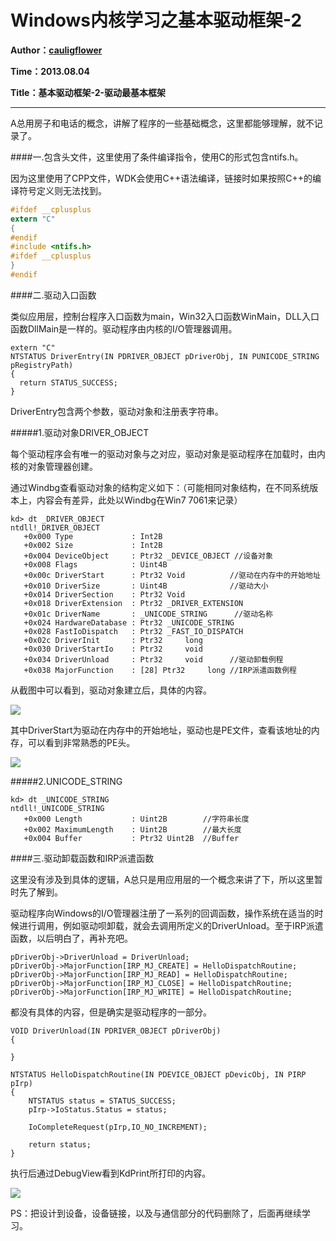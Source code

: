 Windows内核学习之基本驱动框架-2
=====

**Author：[cauligflower](http://cauligflower.github.com)**

**Time：2013.08.04**

**Title：基本驱动框架-2-驱动最基本框架**

-----

A总用房子和电话的概念，讲解了程序的一些基础概念，这里都能够理解，就不记录了。

####一.包含头文件，这里使用了条件编译指令，使用C的形式包含ntifs.h。

因为这里使用了CPP文件，WDK会使用C++语法编译，链接时如果按照C++的编译符号定义则无法找到。

```C
#ifdef __cplusplus
extern "C"
{
#endif
#include <ntifs.h>
#ifdef __cplusplus
}
#endif
```

####二.驱动入口函数

类似应用层，控制台程序入口函数为main，Win32入口函数WinMain，DLL入口函数DllMain是一样的。驱动程序由内核的I/O管理器调用。

```
extern "C"
NTSTATUS DriverEntry(IN PDRIVER_OBJECT pDriverObj, IN PUNICODE_STRING pRegistryPath)
{
  return STATUS_SUCCESS;
}
```

DriverEntry包含两个参数，驱动对象和注册表字符串。

#####1.驱动对象DRIVER_OBJECT

每个驱动程序会有唯一的驱动对象与之对应，驱动对象是驱动程序在加载时，由内核的对象管理器创建。

通过Windbg查看驱动对象的结构定义如下：（可能相同对象结构，在不同系统版本上，内容会有差异，此处以Windbg在Win7 7061来记录）

```
kd> dt _DRIVER_OBJECT
ntdll!_DRIVER_OBJECT
   +0x000 Type             : Int2B
   +0x002 Size             : Int2B
   +0x004 DeviceObject     : Ptr32 _DEVICE_OBJECT //设备对象
   +0x008 Flags            : Uint4B
   +0x00c DriverStart      : Ptr32 Void          //驱动在内存中的开始地址
   +0x010 DriverSize       : Uint4B              //驱动大小
   +0x014 DriverSection    : Ptr32 Void
   +0x018 DriverExtension  : Ptr32 _DRIVER_EXTENSION
   +0x01c DriverName       : _UNICODE_STRING      //驱动名称
   +0x024 HardwareDatabase : Ptr32 _UNICODE_STRING
   +0x028 FastIoDispatch   : Ptr32 _FAST_IO_DISPATCH
   +0x02c DriverInit       : Ptr32     long 
   +0x030 DriverStartIo    : Ptr32     void 
   +0x034 DriverUnload     : Ptr32     void      //驱动卸载例程
   +0x038 MajorFunction    : [28] Ptr32     long //IRP派遣函数例程
```

从截图中可以看到，驱动对象建立后，具体的内容。

![](http://y.photo.qq.com/img?s=FoR9yz8dP&l=y.jpg)

其中DriverStart为驱动在内存中的开始地址，驱动也是PE文件，查看该地址的内存，可以看到非常熟悉的PE头。

![](http://y.photo.qq.com/img?s=g6ZRuOh1a&l=y.jpg)

#####2.UNICODE_STRING

```
kd> dt _UNICODE_STRING
ntdll!_UNICODE_STRING
   +0x000 Length           : Uint2B        //字符串长度
   +0x002 MaximumLength    : Uint2B        //最大长度
   +0x004 Buffer           : Ptr32 Uint2B  //Buffer
```

####三.驱动卸载函数和IRP派遣函数

这里没有涉及到具体的逻辑，A总只是用应用层的一个概念来讲了下，所以这里暂时先了解到。

驱动程序向Windows的I/O管理器注册了一系列的回调函数，操作系统在适当的时候进行调用，例如驱动呗卸载，就会去调用所定义的DriverUnload。至于IRP派遣函数，以后明白了，再补充吧。

```
pDriverObj->DriverUnload = DriverUnload;
pDriverObj->MajorFunction[IRP_MJ_CREATE] = HelloDispatchRoutine;
pDriverObj->MajorFunction[IRP_MJ_READ] = HelloDispatchRoutine;
pDriverObj->MajorFunction[IRP_MJ_CLOSE] = HelloDispatchRoutine;
pDriverObj->MajorFunction[IRP_MJ_WRITE] = HelloDispatchRoutine;
```

都没有具体的内容，但是确实是驱动程序的一部分。

```
VOID DriverUnload(IN PDRIVER_OBJECT pDriverObj)
{

}

NTSTATUS HelloDispatchRoutine(IN PDEVICE_OBJECT pDevicObj, IN PIRP pIrp)
{
	NTSTATUS status = STATUS_SUCCESS;
	pIrp->IoStatus.Status = status;

	IoCompleteRequest(pIrp,IO_NO_INCREMENT);

	return status;
}
```

执行后通过DebugView看到KdPrint所打印的内容。

![](http://y.photo.qq.com/img?s=QpbUb2JWJ&l=y.jpg)

PS：把设计到设备，设备链接，以及与通信部分的代码删除了，后面再继续学习。

